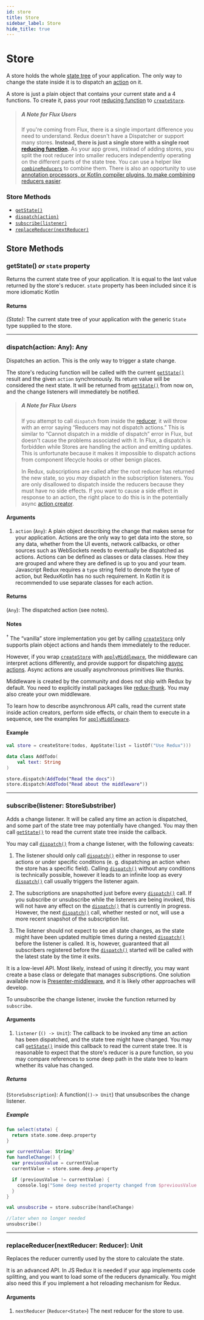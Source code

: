 ```yaml
---
id: store
title: Store
sidebar_label: Store
hide_title: true
---
```


# Store

A store holds the whole [state tree](../Glossary.md#state) of your application.
The only way to change the state inside it is to dispatch an [action](../Glossary.md#action) on it.

A store is just a plain object that contains your current state and a 4 functions.
To create it, pass your root [reducing function](../Glossary.md#reducer) to 
[`createStore`](createStore.md).

> ##### A Note for Flux Users
>
> If you're coming from Flux, there is a single important difference you need to understand. Redux
> doesn't have a Dispatcher or support many stores. **Instead, there is just a single store with a
> single root [reducing function](../Glossary.md#reducer).** As your app grows, instead of adding 
> stores, you split the root reducer into smaller reducers independently operating on the different 
> parts of the state tree. You can use a helper like [`combineReducers`](combineReducers.md) to 
> combine them. There is also an opportunity to use 
> [annotation processors, or Kotlin compiler plugins, to make combining reducers easier](https://trello.com/c/WXS3RRKM/15-make-easy-to-register-reducers).

### Store Methods

- [`getState()`](#getstate)
- [`dispatch(action)`](#dispatchaction)
- [`subscribe(listener)`](#subscribelistener)
- [`replaceReducer(nextReducer)`](#replacereducernextreducer)

## Store Methods

### getState() _or_ `state` property

Returns the current state tree of your application.
It is equal to the last value returned by the store's reducer.
`state` property has been included since it is more idiomatic Kotlin

#### Returns

_(State)_: The current state tree of your application with the generic `State` type supplied to the store.

<hr>

### dispatch(action: Any): Any

Dispatches an action. This is the only way to trigger a state change.

The store's reducing function will be called with the current [`getState()`](#getState) result and 
the given `action` synchronously. Its return value will be considered the next state. It will be 
returned from [`getState()`](#getState) from now on, and the change listeners will immediately be 
notified.

> ##### A Note for Flux Users
>
> If you attempt to call `dispatch` from inside the [reducer](../Glossary.md#reducer), it will throw 
> with an error saying “Reducers may not dispatch actions.” This is similar to “Cannot dispatch in a
> middle of dispatch” error in Flux, but doesn't cause the problems associated with it. In Flux, a 
> dispatch is forbidden while Stores are handling the action and emitting updates. This is 
> unfortunate because it makes it impossible to dispatch actions from component lifecycle hooks or 
> other benign places.
>
> In Redux, subscriptions are called after the root reducer has returned the new state, so you _may_
> dispatch in the subscription listeners. You are only disallowed to dispatch inside the reducers
> because they must have no side effects. If you want to cause a side effect in response to an
> action, the right place to do this is in the potentially async
> [action creator](../Glossary.md#action-creator).

#### Arguments

1. `action` (`Any`): A plain object describing the change that makes sense for your application.
   Actions are the only way to get data into the store, so any data, whether from the UI events,
   network callbacks, or other sources such as WebSockets needs to eventually be dispatched as
   actions. Actions can be defined as classes or data classes. How they are grouped and where they
   are defined is up to you and your team. Javascript Redux requires a `type` string field to denote
   the type of action, but ReduxKotlin has no such requirement. In Kotlin it is recommended to use
   separate classes for each action.

#### Returns

(`Any`): The dispatched action (see notes).

#### Notes

<sup>†</sup> The “vanilla” store implementation you get by calling [`createStore`](createStore.md) 
only supports plain object actions and hands them immediately to the reducer.

However, if you wrap [`createStore`](createStore.md) with [`applyMiddleware`](applyMiddleware.md), 
the middleware can interpret actions differently, and provide support for dispatching 
[async actions](../Glossary.md#async-action). Async actions are usually asynchronous primitives like 
thunks.

Middleware is created by the community and does not ship with Redux by default. You need to
explicitly install packages like [redux-thunk](https://github.com/reduxkotlin/redux-kotlin-thunk). 
You may also create your own middleware.

To learn how to describe asynchronous API calls, read the current state inside action creators,
perform side effects, or chain them to execute in a sequence, see the examples for
[`applyMiddleware`](applyMiddleware.md).

#### Example

```kotlin
val store = createStore(todos, AppState(list = listOf("Use Redux")))

data class AddTodo(
    val text: String
)

store.dispatch(AddTodo("Read the docs"))
store.dispatch(AddTodo("Read about the middleware"))
```

<hr>

### subscribe(listener: StoreSubstriber)

Adds a change listener. It will be called any time an action is dispatched, and some part of the
state tree may potentially have changed. You may then call [`getState()`](#getState) to read the 
current state tree inside the callback.

You may call [`dispatch()`](#dispatchaction) from a change listener, with the following caveats:

1. The listener should only call [`dispatch()`](#dispatchaction) either in response to user actions 
   or under specific conditions (e. g. dispatching an action when the store has a specific field). 
   Calling [`dispatch()`](#dispatchaction) without any conditions is technically possible, however 
   it leads to an infinite loop as every [`dispatch()`](#dispatchaction) call usually triggers the 
   listener again.

2. The subscriptions are snapshotted just before every [`dispatch()`](#dispatchaction) call. If you 
   subscribe or unsubscribe while the listeners are being invoked, this will not have any effect on 
   the [`dispatch()`](#dispatchaction) that is currently in progress. However, the next 
   [`dispatch()`](#dispatchaction) call, whether nested or not, will use a more recent snapshot of
   the subscription list.

3. The listener should not expect to see all state changes, as the state might have been updated
   multiple times during a nested [`dispatch()`](#dispatchaction) before the listener is called. It 
   is, however, guaranteed that all subscribers registered before the 
   [`dispatch()`](#dispatchaction) started will be called with the latest state by the time it 
   exits.

It is a low-level API. Most likely, instead of using it directly, you may want create a base class
or delegate that manages subscriptions. One solution available now is [Presenter-middleware](todo), 
and it is likely other approaches will develop.

To unsubscribe the change listener, invoke the function returned by `subscribe`.

#### Arguments

1. `listener` (`() -> Unit`): The callback to be invoked any time an action has been dispatched, and
   the state tree might have changed. You may call [`getState()`](#getState) inside this callback to 
   read the current state tree. It is reasonable to expect that the store's reducer is a pure 
   function, so you may compare references to some deep path in the state tree to learn whether its 
   value has changed.

##### Returns

(`StoreSubscription`): A function(`()-> Unit`) that unsubscribes the change listener.

##### Example

```kotlin
fun select(state) {
  return state.some.deep.property
}

var currentValue: String?
fun handleChange() {
  var previousValue = currentValue
  currentValue = store.some.deep.property

  if (previousValue != currentValue) {
    console.log("Some deep nested property changed from $previousValue to $currentvalue")
  }
}

val unsubscribe = store.subscribe(handleChange)

//later when no longer needed
unsubscribe()
```

<hr>

### replaceReducer(nextReducer: Reducer<State>): Unit

Replaces the reducer currently used by the store to calculate the state.

It is an advanced API. In JS Redux it is needed if your app implements code splitting, and you want
to load some of the reducers dynamically. You might also need this if you implement a hot reloading
mechanism for Redux.

#### Arguments

1. `nextReducer` (`Reducer<State>`) The next reducer for the store to use.
